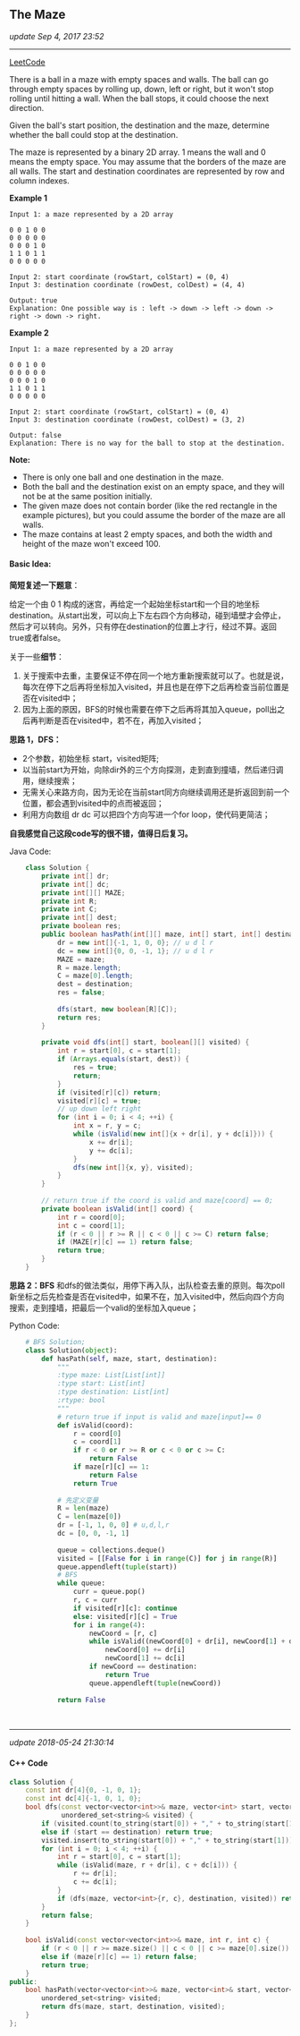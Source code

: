 ## The Maze
_update Sep 4, 2017  23:52_

---
[LeetCode](https://leetcode.com/problems/the-maze/description/)

There is a ball in a maze with empty spaces and walls. The ball can go through empty spaces by rolling up, down, left or right, but it won't stop rolling until hitting a wall. When the ball stops, it could choose the next direction.

Given the ball's start position, the destination and the maze, determine whether the ball could stop at the destination.

The maze is represented by a binary 2D array. 1 means the wall and 0 means the empty space. You may assume that the borders of the maze are all walls. The start and destination coordinates are represented by row and column indexes.

**Example 1**

    Input 1: a maze represented by a 2D array
    
    0 0 1 0 0
    0 0 0 0 0
    0 0 0 1 0
    1 1 0 1 1
    0 0 0 0 0
    
    Input 2: start coordinate (rowStart, colStart) = (0, 4)
    Input 3: destination coordinate (rowDest, colDest) = (4, 4)
    
    Output: true
    Explanation: One possible way is : left -> down -> left -> down -> right -> down -> right.

**Example 2**

    Input 1: a maze represented by a 2D array
    
    0 0 1 0 0
    0 0 0 0 0
    0 0 0 1 0
    1 1 0 1 1
    0 0 0 0 0
    
    Input 2: start coordinate (rowStart, colStart) = (0, 4)
    Input 3: destination coordinate (rowDest, colDest) = (3, 2)
    
    Output: false
    Explanation: There is no way for the ball to stop at the destination.

**Note:**
-  There is only one ball and one destination in the maze.
-  Both the ball and the destination exist on an empty space, and they will not be at the same position initially.
-  The given maze does not contain border (like the red rectangle in the example pictures), but you could assume the border of the maze are all walls.
-  The maze contains at least 2 empty spaces, and both the width and height of the maze won't exceed 100.


#### Basic Idea:
**简短复述一下题意**：

给定一个由 0 1 构成的迷宫，再给定一个起始坐标start和一个目的地坐标destination。从start出发，可以向上下左右四个方向移动，碰到墙壁才会停止，然后才可以转向。另外，只有停在destination的位置上才行，经过不算。返回true或者false。

关于一些**细节**：

1. 关于搜索中去重，主要保证不停在同一个地方重新搜索就可以了。也就是说，每次在停下之后再将坐标加入visited，并且也是在停下之后再检查当前位置是否在visited中；
2. 因为上面的原因，BFS的时候也需要在停下之后再将其加入queue，poll出之后再判断是否在visited中，若不在，再加入visited；

**思路 1，DFS：**
-  2个参数，初始坐标 start，visited矩阵;
-  以当前start为开始，向除dir外的三个方向探测，走到直到撞墙，然后递归调用，继续搜索；
-  无需关心来路方向，因为无论在当前start同方向继续调用还是折返回到前一个位置，都会遇到visited中的点而被返回；
-  利用方向数组 dr dc 可以把四个方向写进一个for loop，使代码更简洁；

**自我感觉自己这段code写的很不错，值得日后复习。**

Java Code:
```java
    class Solution {
        private int[] dr;
        private int[] dc;
        private int[][] MAZE;
        private int R;
        private int C;
        private int[] dest;
        private boolean res;
        public boolean hasPath(int[][] maze, int[] start, int[] destination) {
            dr = new int[]{-1, 1, 0, 0}; // u d l r
            dc = new int[]{0, 0, -1, 1}; // u d l r
            MAZE = maze;
            R = maze.length;
            C = maze[0].length;
            dest = destination;
            res = false;
            
            dfs(start, new boolean[R][C]);
            return res;
        }
        
        private void dfs(int[] start, boolean[][] visited) {
            int r = start[0], c = start[1];
            if (Arrays.equals(start, dest)) {
                res = true;
                return;
            } 
            if (visited[r][c]) return;
            visited[r][c] = true;
            // up down left right
            for (int i = 0; i < 4; ++i) {
                int x = r, y = c;
                while (isValid(new int[]{x + dr[i], y + dc[i]})) {
                    x += dr[i];
                    y += dc[i];
                }
                dfs(new int[]{x, y}, visited);
            }
        }
        
        // return true if the coord is valid and maze[coord] == 0;
        private boolean isValid(int[] coord) {
            int r = coord[0];
            int c = coord[1];
            if (r < 0 || r >= R || c < 0 || c >= C) return false; 
            if (MAZE[r][c] == 1) return false;
            return true;
        }
    }
```

**思路 2：BFS**
和dfs的做法类似，用停下再入队，出队检查去重的原则。每次poll新坐标之后先检查是否在visited中，如果不在，加入visited中，然后向四个方向搜索，走到撞墙，把最后一个valid的坐标加入queue；

Python Code:
```python
    # BFS Solution;
    class Solution(object):
        def hasPath(self, maze, start, destination):
            """
            :type maze: List[List[int]]
            :type start: List[int]
            :type destination: List[int]
            :rtype: bool
            """
            # return true if input is valid and maze[input]== 0
            def isValid(coord):
                r = coord[0]
                c = coord[1]
                if r < 0 or r >= R or c < 0 or c >= C:
                    return False
                if maze[r][c] == 1:
                    return False
                return True
            
            # 先定义变量
            R = len(maze)
            C = len(maze[0])
            dr = [-1, 1, 0, 0] # u,d,l,r
            dc = [0, 0, -1, 1]
            
            queue = collections.deque()
            visited = [[False for i in range(C)] for j in range(R)]
            queue.appendleft(tuple(start))
            # BFS
            while queue:
                curr = queue.pop()
                r, c = curr
                if visited[r][c]: continue
                else: visited[r][c] = True
                for i in range(4):
                    newCoord = [r, c]
                    while isValid((newCoord[0] + dr[i], newCoord[1] + dc[i])):
                        newCoord[0] += dr[i]
                        newCoord[1] += dc[i]
                    if newCoord == destination:
                        return True
                    queue.appendleft(tuple(newCoord))
                    
            return False
```

<br>

---
_udpate 2018-05-24 21:30:14_

#### C++ Code
```cpp
class Solution {
    const int dr[4]{0, -1, 0, 1};
    const int dc[4]{-1, 0, 1, 0};
    bool dfs(const vector<vector<int>>& maze, vector<int> start, vector<int>& destination,
             unordered_set<string>& visited) {
        if (visited.count(to_string(start[0]) + "," + to_string(start[1]))) return false;
        else if (start == destination) return true;
        visited.insert(to_string(start[0]) + "," + to_string(start[1]));
        for (int i = 0; i < 4; ++i) {
            int r = start[0], c = start[1];
            while (isValid(maze, r + dr[i], c + dc[i])) {
                r += dr[i];
                c += dc[i];
            }
            if (dfs(maze, vector<int>{r, c}, destination, visited)) return true;
        }
        return false;
    }
    
    bool isValid(const vector<vector<int>>& maze, int r, int c) {
        if (r < 0 || r >= maze.size() || c < 0 || c >= maze[0].size()) return false;
        else if (maze[r][c] == 1) return false;
        return true;
    }
public:
    bool hasPath(vector<vector<int>>& maze, vector<int>& start, vector<int>& destination) {
        unordered_set<string> visited;
        return dfs(maze, start, destination, visited);
    }
};
```








